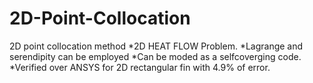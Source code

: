 # 2D-Point-Collocation
2D point collocation method 
*2D HEAT FLOW Problem.
*Lagrange and serendipity can be employed
*Can be moded as a selfcoverging code.
*Verified over ANSYS for 2D rectangular fin with 4.9% of error.
